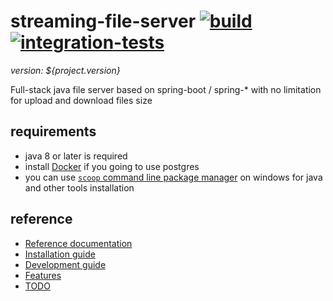 # streaming-file-server [![build](https://travis-ci.org/daggerok/streaming-file-server.svg?branch=master)](https://travis-ci.org/daggerok/streaming-file-server) [![integration-tests](https://github.com/daggerok/streaming-file-server/workflows/integration-tests/badge.svg)](https://github.com/daggerok/streaming-file-server/actions)
_version: ${project.version}_

Full-stack java file server based on spring-boot / spring-* with no limitation for upload and download files size

## requirements

- java 8 or later is required
- install [Docker](https://docs.docker.com/install/) if you going to use postgres
- you can use [`scoop` command line package manager](https://scoop.sh) on windows for java and other tools installation

## reference

- [Reference documentation](http://daggerok.github.io/streaming-file-server)
- [Installation guide](./INSTALL.md)
- [Development guide](./DEVELOPMENT.md)
- [Features](./FEATURES.md)
- [TODO](./TODO.md)
